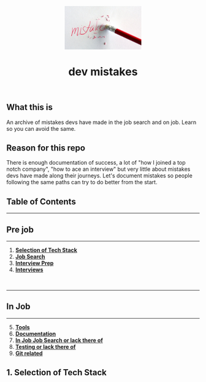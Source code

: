 <h1 align="center">
  <br>
  <a href="https://github.com/leonardomso/33"><img src="mistake.jpg" alt="Mistakes" width=200" /></a>
  <br>
  <br>
  dev mistakes
  <br><br>
</h1>

## What this is
An archive of mistakes devs have made in the job search and on job. Learn so you can avoid the same.

## Reason for this repo
There is enough documentation of success, a lot of "how I joined a top notch company", "how to ace an interview" but very little about mistakes devs have made along their journeys. Let's document mistakes so people following the same paths can try to do better from the start.

## <a id="table-of-contents">Table of Contents</a>
<hr />

## Pre job

<hr />

1. **[Selection of Tech Stack](#1-selection-of-tech-stack)**
2. **[Job Search](#2-job-search)**
3. **[Interview Prep](#3-interview-prep)**
4. **[Interviews](#4-interviews)**
<br />
<hr />

## In Job

<hr />

5. **[Tools](#5-tools)**
6. **[Documentation](#6-documentation)**
7. **[In Job Job Search or lack there of](#7-in-job-job-search-or-lack-there-of)**
8. **[Testing or lack there of](#8-testing-or-lack-there-of)**
9. **[Git related](#5-git-related)**

## 1. Selection of Tech Stack
